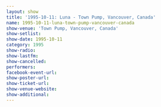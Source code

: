 ```yaml
---
layout: show
title: '1995-10-11: Luna - Town Pump, Vancouver, Canada'
name: 1995-10-11-luna-town-pump-vancouver-canada
show-venue: 'Town Pump, Vancouver, Canada'
show-setlist: 
show-date: 1995-10-11
category: 1995
show-radio: 
show-lastfm: 
show-cancelled: 
performers: 
facebook-event-url: 
show-poster-url: 
show-ticket-url: 
show-venue-website: 
show-additional: 
---
```



